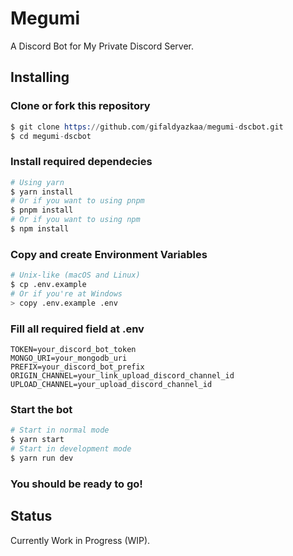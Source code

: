 # Megumi

A Discord Bot for My Private Discord Server.

## Installing

### Clone or fork this repository

```s
$ git clone https://github.com/gifaldyazkaa/megumi-dscbot.git
$ cd megumi-dscbot
```

### Install required dependecies

```s
# Using yarn
$ yarn install
# Or if you want to using pnpm
$ pnpm install
# Or if you want to using npm
$ npm install
```

### Copy and create Environment Variables

```s
# Unix-like (macOS and Linux)
$ cp .env.example
# Or if you're at Windows
> copy .env.example .env
```

### Fill all required field at .env

```
TOKEN=your_discord_bot_token
MONGO_URI=your_mongodb_uri
PREFIX=your_discord_bot_prefix
ORIGIN_CHANNEL=your_link_upload_discord_channel_id
UPLOAD_CHANNEL=your_upload_discord_channel_id
```

### Start the bot

```s
# Start in normal mode
$ yarn start
# Start in development mode
$ yarn run dev
```

### You should be ready to go!

## Status

Currently Work in Progress (WIP).
